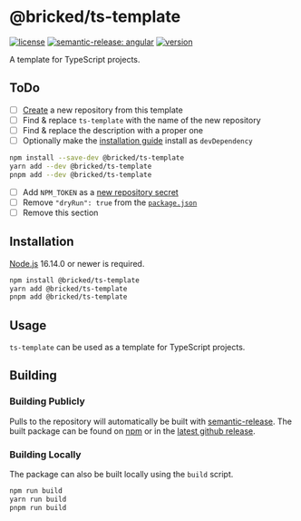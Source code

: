# @bricked/ts-template

[![license](https://custom-icon-badges.demolab.com/github/license/brckd/ts-template?logo=law)](LICENSE.md)
[![semantic-release: angular](https://img.shields.io/badge/semantic--release-angular-e10079?logo=semantic-release)](https://github.com/semantic-release/semantic-release)
[![version](https://img.shields.io/npm/v/@bricked/ts-template?color=crimson&logo=npm)](https://www.npmjs.com/package/@bricked/ts-template)

A template for TypeScript projects.

## ToDo

- [ ] [Create](https://github.com/brckd/ts-template/generate) a new repository from this template
- [ ] Find & replace `ts-template` with the name of the new repository
- [ ] Find & replace the description with a proper one
- [ ] Optionally make the [installation guide](#installation) install as `devDependency`

```sh
npm install --save-dev @bricked/ts-template
yarn add --dev @bricked/ts-template
pnpm add --dev @bricked/ts-template
```

- [ ] Add `NPM_TOKEN` as a [new repository secret](https://github.com/brckd/ts-template/settings/secrets/actions/new)
- [ ] Remove `"dryRun": true` from the [`package.json`](./package.json)
- [ ] Remove this section

## Installation

[Node.js](https://nodejs.org/) 16.14.0 or newer is required.

```sh
npm install @bricked/ts-template
yarn add @bricked/ts-template
pnpm add @bricked/ts-template
```

## Usage

`ts-template` can be used as a template for TypeScript projects.

## Building

### Building Publicly

Pulls to the repository will automatically be built with [semantic-release](https://github.com/semantic-release/npm).
The built package can be found on [npm](https://www.npmjs.com/package/@bricked/ts-template?activeTab=code) or in the
[latest github release](https://github.com/brckd/ts-template/releases/latest).

### Building Locally

The package can also be built locally using the `build` script.

```sh
npm run build
yarn run build
pnpm run build
```
